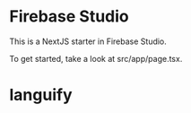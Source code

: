 # Firebase Studio

This is a NextJS starter in Firebase Studio.

To get started, take a look at src/app/page.tsx.
# languify
